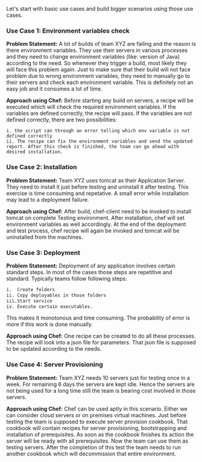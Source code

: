 Let's start with basic use cases and build bigger scenarios using those use cases.

### Use Case 1: Environment variables check
**Problem Statement:** A lot of builds of team XYZ are failing and the reason is there environment variables. They use their servers in various processes and they need to change environment variables (like: version of Java) according to the need. So whenever they trigger a build, most likely they will face this problem again. Just to make sure that their build will not face problem due to wrong environment variables, they need to manually go to their servers and check each environment variable. This is definitely not an easy job and it consumes a lot of time.

**Approach using Chef:** Before starting any build on servers, a recipe will be executed which will check the required environment variables. If the variables are defined correctly, the recipe will pass. If the variables are not defined correctly, there are two possibilities: 
```
i. the script can through an error telling which env variable is not defined correctly 
ii. The recipe can fix the environment variables and send the updated report. After this check is finished, the team can go ahead with desired installation. 
```

### Use Case 2: Installation
**Problem Statement:** Team XYZ uses tomcat as their Application Server. They need to install it just before testing and uninstall it after testing. This exercise is time consuming and repetative. A small error while installation may lead to a deployment failure.

**Approach using Chef:** After build, chef-client need to be invoked to install tomcat on complete Testing environment. After installation, chef will set environment variables as well accordingly. At the end of the deployment and test process, chef recipe will again be invoked and tomcat will be uninstalled from the machines.

### Use Case 3: Deployment
**Problem Statement:** Deployment of any application involves certain standard steps. In most of the cases those steps are repetitive and standard. Typically teams follow following steps:
```sh
i.  Create folders 
ii. Copy deployables in those folders
iii.Start service
iv. Execute certain executables. 
```
This makes it monotonous and time consuming. The probability of error is more if this work is done manually.

**Approach using Chef:** One recipe can be created to do all these processes. The recipe will look into a json file for parameters. That json file is supposed to be updated according to the needs.

### Use Case 4: Server Provisioning
**Problem Statement:** Team XYZ needs 10 servers just for testing once in a week. For remaining 6 days the servers are kept idle. Hence the servers are not being used for a long time still the team is bearing cost involved in those servers.

**Approach using Chef:** Chef can be used aptly in this scenario. Either we can consider cloud servers or on premises virtual machines. Just before testing the team is supposed to execute server provision cookbook. That cookbook will contain recipes for server provisioning, bootstrapping and installation of prerequisites. As soon as the cookbook finishes its action the server will be ready with all prerequisites. Now the team can use them as testing servers. After the completion of this test the team needs to run another cookbook which will decommission that entire environment.
